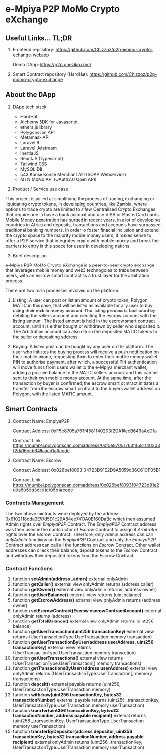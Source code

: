 # e-Mpiya P2P MoMo Crypto eXchange

## Useful Links... TL;DR

1.  Frontend repository: https://github.com/Chizzoz/p2p-momo-crypto-echange-webapp

    Demo DApp:           https://p2p.oneziko.com/

2. Smart Contract repository (HardHat): https://github.com/Chizzoz/p2p-momo-crypto-exchange

## About the DApp

1.  DApp tech stack
    * HardHat
    * Alchemy SDK for Javascript
    * ethers.js library
    * Polygonscan API
    * Metamask API
    * Laravel 9
    * Laravel Jetstream
    * InertiaJS
    * ReactJS (Typescript)
    * Tailwind CSS
    * MySQL DB
    * 543 Konse Konse Merchant API (SOAP Webservice)
    * MTN MoMo API (OAuth2.0 Open API)

2. Product / Service use case

This project is aimed at simplifying the process of trading, exchanging or liquidating crypto tokens, in developing countries, like Zambia, where options to trade crypto are limited to a few Centralised Crypto Exchanges that require one to have a bank account and use VISA or MasterCard cards. Mobile Money penetration has surged in recent years, in a lot of developing countries in Africa and deposits, transactions and accounts have surpassed traditional banking numbers. In order to foster finacial inclusion and extend the crypto space to the majority mobile money users, it makes sense to offer a P2P service that integrates crypto with mobile money and break the barriers to entry in this space for users in developing nations.

3. Brief description

e-Mpiya P2P MoMo Crypto eXchange is a peer-to-peer crypto exchange that leverages mobile money and web3 technogoies to trade between users, with an escrow smart contract as a trust layer for the arbitration process.

There are two main processes involved on the platform:
1. Listing: A user can post or list an amount of crypto token, Polygon MATIC in this case, that will be listed as available for any user to buy using their mobile money account. The listing process is facilitated by debiting the sellers account and crediting the escrow account with the listing amount. The listed amount is held in the escrow smart contract account, until it is either bought or withdrawn by seller who deposited it. The Arbitration account can also return the deposited MATIC tokens to the seller or depositing sddress.

2. Buying: A listed post can be bought by any user on the platform. The user who initiates the buying process will receive a push notification on their mobile phone, requesting them to enter their mobile money wallet PIN to authorise payment, after which, a successful PIN authentication will move funds from users wallet to the e-Mpiya merchant wallet, adding a positive balance to the MATIC sellers account and this can be sent to their own mobile money account. At the same time, after the transaction by buyer is confirmed, the escrow smart contract initiates a transfer from the escrow smart contract to the buyers wallet address on Polygon, with the listed MATIC amount.

## Smart Contracts

1.  Contract Name:    EmpiyaP2P

    Contract Address: 0xF5e8705a763f4581140203f2DA16ecB649aAcD1a

    Contract Link:    https://mumbai.polygonscan.com/address/0xf5e8705a763f4581140203f2da16ecb649aacd1a#code

2.  Contract Name:    Escrow

    Contract Address: 0x026bef8093104723D91E2D9A5059d36C61CF05B1

    Contract Link:    https://mumbai.polygonscan.com/address/0x026bef8093104723d91e2d9a5059d36c61cf05b1#code

### Contracts Management

The two above contracts were deployed by the address: 0x6102118dda3E57d5D1c29A84ee7410A0E160DaBc which then assumed Admin rights over *EmpiyaP2P* Contract. The *EmpiyaP2P* Contract address was then used in the contsructor of *Escrow* Contract to assign it *Arbitrator* rights over the *Escrow* Contract. Therefore, only Admin address can call *onlyAdmin* functions on the *EmpiyaP2P* Contract and only the *EmpiyaP2P* Contract address can call all the functions on *Escrow* Contract. Other wallet addresses can check their balance, deposit tokens to the *Escrow* Contract and withdraw their deposited tokens from the *Escrow* Contract

### Contract Functions

01. function **setAdmin(address _admin)** external onlyAdmin
02. function **getCaller()** external view onlyAdmin returns (address caller)
03. function **getOwner()** external view onlyAdmin returns (address owner)
04. function **getUserBalance()** external view returns (uint balance)
05. function **getEscrowAddress()** external view onlyAdmin returns (address owner)
06. function **setEscrowContract(Escrow escrowContractAccount)** external onlyAdmin returns (address)
07. function **getTotalBalance()** external view onlyAdmin returns (uint256 balance)
08. function **getUserTransaction(uint256 transactionKey)** external view returns (UserTransactionType.UserTransaction memory transaction)
09. function **getUserTransactionByUser(address userAddress, uint256 transactionKey)** external view returns (UserTransactionType.UserTransaction memory transaction)
10. function **getUserTransactions()** external view returns (UserTransactionType.UserTransaction[] memory transactions)
11. function **getTransactionsByUser(address userAddress)** external view onlyAdmin returns (UserTransactionType.UserTransaction[] memory transactions)
12. function **deposit()** external payable returns (uint256, UserTransactionType.UserTransaction memory)
13. function **withdraw(uint256 transactionKey, bytes32 transactionNumber)** external payable returns (uint256 _transactionKey, UserTransactionType.UserTransaction memory userTransaction)
14. function **transfer(uint256 transactionKey, bytes32 transactionNumber, address payable recipient)** external returns (uint256 _transactionKey, UserTransactionType.UserTransaction memory userTransaction)
15. function **transferByDepositor(address depositor, uint256 transactionKey, bytes32 transactionNumber, address payable recipient)** external onlyAdmin returns (uint256 _transactionKey, UserTransactionType.UserTransaction memory userTransaction)
